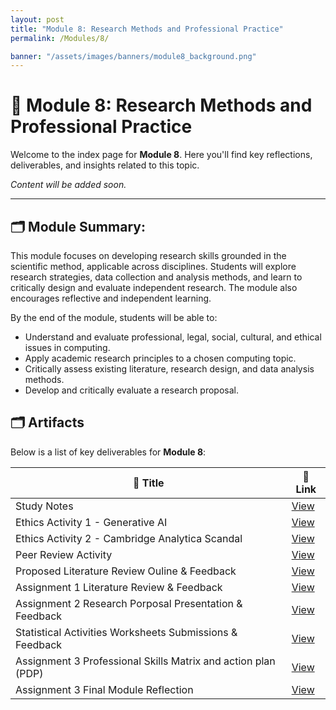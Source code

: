 ```yaml
---
layout: post
title: "Module 8: Research Methods and Professional Practice"
permalink: /Modules/8/

banner: "/assets/images/banners/module8_background.png"
---
```



# 📘 Module 8: Research Methods and Professional Practice

Welcome to the index page for **Module 8**. Here you'll find key reflections, deliverables, and insights related to this topic.

*Content will be added soon.*

---



## 🗂️ Module Summary:

This module focuses on developing research skills grounded in the scientific method, applicable across disciplines. Students will explore research strategies, data collection and analysis methods, and learn to critically design and evaluate independent research. The module also encourages reflective and independent learning.

By the end of the module, students will be able to:

- Understand and evaluate professional, legal, social, cultural, and ethical issues in computing.
- Apply academic research principles to a chosen computing topic.
- Critically assess existing literature, research design, and data analysis methods.
- Develop and critically evaluate a research proposal.



## 🗂️ Artifacts

Below is a list of key deliverables for **Module 8**:

| 📌 Title                           					          | 🔗 Link                      																									   |
|-----------------------------------------------------------------|------------------------------------------------------------------------------------------------------------------------------------|
| Study Notes                     						          | [View](https://cn23070.github.io/module_8/2025/05/01/M8-EPortfolio-Artefact-Study-Notes.html)             						   |
| Ethics Activity 1 - Generative AI       				          | [View](https://cn23070.github.io/module_8/2025/05/01/M8-EPortfolio-Artefact-Ethics-in-Computing-in-the-age-of-Generative-AI.html)  |
| Ethics Activity 2 - Cambridge Analytica Scandal                 | [View](https://cn23070.github.io/module_8/2025/05/01/M8-EPortfolio-Artefact-Cambridge-Analytica-Scandal.html)            		   |
| Peer Review Activity 								              | [View](https://cn23070.github.io/module_8/2025/05/10/M8-EPortfolio-Artefact-Seminar-Peer-Review-Activity.html)                     |         		
| Proposed Literature Review Ouline & Feedback 			          | [View](https://cn23070.github.io/module_8/2025/05/01/M8-EPortfolio-Artefact-Literature-Review-and-Research-Outline-Proposal.html)  |      
| Assignment 1 Literature Review & Feedback 			          | [View](https://cn23070.github.io/module_8/2025/06/04/M8-Assignment-1-Literature-Review.html)									   |  
| Assignment 2 Research Porposal Presentation & Feedback          | [View](https://cn23070.github.io/module_8/2025/05/10/M8-Assignment-2-Research-Proposal-Presentation.html)                          |  
| Statistical Activities Worksheets Submissions & Feedback		  | [View](https://cn23070.github.io/module_8/2025/05/10/M8-EPortfolio-Artefact-Statistical-Worksheet-Submissions.html)                |  
| Assignment 3 Professional Skills Matrix and action plan (PDP)   | [View](https://cn23070.github.io/module_8/2025/05/01/M8-EPortfolio-Artefact-Literature-Review-and-Research-Outline-Proposal.html)  |  
| Assignment 3 Final Module Reflection  					      | [View](https://cn23070.github.io/module_8/2025/05/01/M8-EPortfolio-Artefact-Literature-Review-and-Research-Outline-Proposal.html)  |  